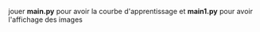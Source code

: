 jouer **main.py** pour avoir la courbe d'apprentissage et **main1.py** pour avoir l'affichage des images